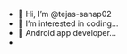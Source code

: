 - 👋 Hi, I’m @tejas-sanap02
- 👀 I’m interested in coding...
- 🌱 Android app developer...
- 

<!---
tejas-sanap02/tejas-sanap02 is a ✨ special ✨ repository because its `README.md` (this file) appears on your GitHub profile.
You can click the Preview link to take a look at your changes.
--->
